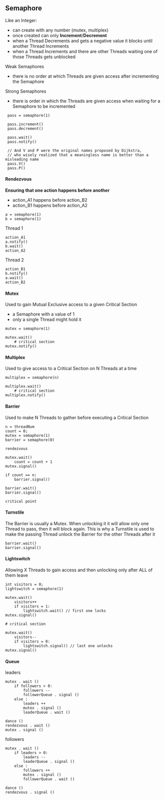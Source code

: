 ## Semaphore
Like an Integer:
  - can create with any number (mutex, multiplex)
  - once created can only __Increment__/__Decrement__
  - when a Thread Decrements and gets a negative value it blocks until another Thread Increments
  - when a Thread Increments and there are other Threads waiting one of those Threads gets unblocked
  
Weak Semaphores
 - there is no order at which Threads are given access after incrementing the Semaphore

Strong Semaphores
 - there is order in which the Threads are given access when waiting for a Semaphore to be incremented

```
 pass = semaphore(1)
 
 pass.increment()
 pass.decrement()
 
 pass.wait()
 pass.notify()
 
 // And V and P were the original names proposed by Dijkstra,
 // who wisely realized that a meaningless name is better than a misleading name
 pass.V()
 pass.P() 
 ```
 
#### Rendezvous
__Ensuring that one action happens before another__
 - action_A1 happens before action_B2
 - action_B1 happens before action_A2
```
a = semaphore(1)
b = semaphore(1)
```
Thread 1
```
action_A1
a.notify()
b.wait()
action_A2
```
Thread 2
```
action_B1
b.notify()
a.wait()
action_B2
```

#### Mutex
Used to gain Mutual Exclusive access to a given Critical Section
 - a Semaphore with a value of 1
 - only a single Thread might hold it
```
mutex = semaphore(1)

mutex.wait()
    # critical section
mutex.notify()
```
#### Multiplex 
Used to give access to a Critical Section on N Threads at a time
```
multiplex = semaphore(n)

multiplex.wait()
    # critical section
multiplex.notify()
```
#### Barrier
Used to make N Threads to gather before executing a Critical Section
```
n = threadNum
count = 0;
mutex = semaphore(1)
barrier = semaphore(0)
```
```
rendezvous

mutex.wait()
    count = count + 1
mutex.signal()

if count == n:
    barrier.signal()

barrier.wait()
barrier.signal()

critical point
```

#### Turnstile
The Barrier is usually a Mutex. When unlocking it it will allow only one Thread to pass, then it will block again.
This is why a Turnstile is used to make the passing Thread unlock the Barrier for the other Threads after it
```
barrier.wait()
barrier.signal()
```

#### Lightswitch
Allowing X Threads to gain access and then unlocking only after ALL of them leave
```
int visitors = 0;
lightswitch = semaphore(1)

mutex.wait()
    visitors++
    if visitors = 1:
        lightswitch.wait() // first one locks
mutex.signal()

# critical section

mutex.wait()
    visitors--
    if visitors = 0:
        lightswitch.signal() // last one unlocks
mutex.signal()
```

#### Queue
leaders
```
mutex . wait ()
    if followers > 0:
        followers --
        followerQueue . signal ()
    else :
        leaders ++
        mutex . signal ()
        leaderQueue . wait ()

dance ()
rendezvous . wait ()
mutex . signal ()
```
followers
```
mutex . wait ()
    if leaders > 0:
        leaders --
        leaderQueue . signal ()
    else :
        followers ++
        mutex . signal ()
        followerQueue . wait ()

dance ()
rendezvous . signal ()
```

 